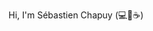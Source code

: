 Hi, [](https://user-images.githubusercontent.com/18350557/176309783-0785949b-9127-417c-8b55-ab5a4333674e.gif) I'm Sébastien Chapuy (💻💖☕)

<!--
**Devtrotter/Devtrotter** is a ✨ _special_ ✨ repository because its `README.md` (this file) appears on your GitHub profile.

Here are some ideas to get you started:

- 🔭 I’m currently working on ...
- 🌱 I’m currently learning ...
- 👯 I’m looking to collaborate on ...
- 🤔 I’m looking for help with ...
- 💬 Ask me about ...
- 📫 How to reach me: ...
- 😄 Pronouns: ...
- ⚡ Fun fact: ...
-->
